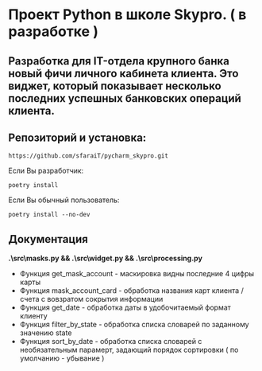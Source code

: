 # Проект Python в школе Skypro. ( в разработке ) 

## Разработка для IT-отдела крупного банка новый фичи личного кабинета клиента. Это виджет, который показывает несколько последних успешных банковских операций клиента.
## Репозиторий и установка:
```
https://github.com/sfaraiT/pycharm_skypro.git
```
Если Вы разработчик:
```
poetry install
```
Если Вы обычный пользователь:
```
poetry install --no-dev
```

## Документация
**.\src\masks.py && .\src\widget.py && .\src\processing.py**
- Функция get_mask_account - маскировка видны последние 4 цифры карты
- Функция mask_account_card - обработка названия карт клиента / счета с вовзратом сокрытия информации
- Функция get_date - обработка даты в удобочитаемый формат клиенту
- Функция filter_by_state - обработка списка словарей по заданному значению state
- Функция sort_by_date - обработка списка словарей с необязательным парамерт, задающий порядок сортировки ( по умолчанию - убывание )




